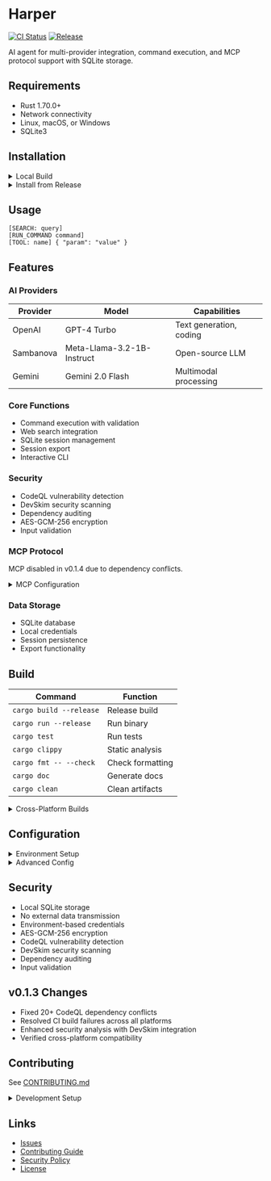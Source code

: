 # Harper

[![CI Status](https://github.com/harpertoken/harper/actions/workflows/ci.yml/badge.svg)](https://github.com/harpertoken/harper/actions)
[![Release](https://img.shields.io/github/v/release/harpertoken/harper)](https://github.com/harpertoken/harper/releases)

AI agent for multi-provider integration, command execution, and MCP protocol support with SQLite storage.

## Requirements

- Rust 1.70.0+
- Network connectivity
- Linux, macOS, or Windows
- SQLite3

## Installation

<details>
<summary>Local Build</summary>

```bash
curl --proto '=https' --tlsv1.2 -sSf https://sh.rustup.rs | sh
git clone https://github.com/harpertoken/harper.git
cd harper
cargo build --release
cp env.example .env
cargo run --release
```
</details>

<details>
<summary>Install from Release</summary>

```bash
cargo install --git https://github.com/harpertoken/harper.git --tag v0.1.4
```
</details>

## Usage

```text
[SEARCH: query]
[RUN_COMMAND command]
[TOOL: name] { "param": "value" }
```

## Features

### AI Providers

| Provider  | Model                      | Capabilities              |
|-----------|----------------------------|---------------------------|
| OpenAI    | GPT-4 Turbo               | Text generation, coding   |
| Sambanova | Meta-Llama-3.2-1B-Instruct| Open-source LLM           |
| Gemini    | Gemini 2.0 Flash          | Multimodal processing     |

### Core Functions

- Command execution with validation
- Web search integration
- SQLite session management
- Session export
- Interactive CLI

### Security

- CodeQL vulnerability detection
- DevSkim security scanning
- Dependency auditing
- AES-GCM-256 encryption
- Input validation

### MCP Protocol

MCP disabled in v0.1.4 due to dependency conflicts.

<details>
<summary>MCP Configuration</summary>

```toml
[mcp]
enabled = true
server_url = "http://localhost:5000"
```
</details>

### Data Storage

- SQLite database
- Local credentials
- Session persistence
- Export functionality

## Build

| Command                | Function              |
|------------------------|-----------------------|
| `cargo build --release` | Release build        |
| `cargo run --release`  | Run binary           |
| `cargo test`           | Run tests            |
| `cargo clippy`         | Static analysis      |
| `cargo fmt -- --check` | Check formatting     |
| `cargo doc`            | Generate docs        |
| `cargo clean`          | Clean artifacts      |

<details>
<summary>Cross-Platform Builds</summary>

```bash
# Linux
cargo build --release --target x86_64-unknown-linux-gnu

# Windows
cargo build --release --target x86_64-pc-windows-msvc

# macOS Intel
cargo build --release --target x86_64-apple-darwin

# macOS ARM
cargo build --release --target aarch64-apple-darwin
```
</details>

## Configuration

<details>
<summary>Environment Setup</summary>

```bash
OPENAI_API_KEY=key
SAMBASTUDIO_API_KEY=key
GEMINI_API_KEY=key
DATABASE_PATH=./harper.db
```
</details>

<details>
<summary>Advanced Config</summary>

```toml
[api]
timeout = 90
retry_attempts = 3

[cache]
enabled = true
ttl_seconds = 300
```
</details>

## Security

- Local SQLite storage
- No external data transmission
- Environment-based credentials
- AES-GCM-256 encryption
- CodeQL vulnerability detection
- DevSkim security scanning
- Dependency auditing
- Input validation

## v0.1.3 Changes

- Fixed 20+ CodeQL dependency conflicts
- Resolved CI build failures across all platforms
- Enhanced security analysis with DevSkim integration
- Verified cross-platform compatibility

## Contributing

See [CONTRIBUTING.md](CONTRIBUTING.md)

<details>
<summary>Development Setup</summary>

```bash
git clone https://github.com/harpertoken/harper.git
cd harper
cargo fetch
cargo test
cargo clippy
cargo fmt -- --check
```
</details>

## Links

- [Issues](https://github.com/harpertoken/harper/issues)
- [Contributing Guide](CONTRIBUTING.md)
- [Security Policy](SECURITY.md)
- [License](LICENSE)